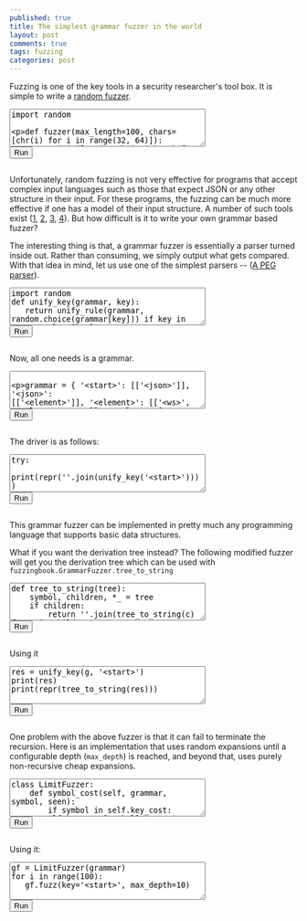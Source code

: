 ```yaml
---
published: true
title: The simplest grammar fuzzer in the world
layout: post
comments: true
tags: fuzzing
categories: post
---
```


<link rel="stylesheet" type="text/css" media="all" href="/resources/skulpt/css/codemirror.css">
<link rel="stylesheet" type="text/css" media="all" href="/resources/skulpt/css/solarized.css">
<link rel="stylesheet" type="text/css" media="all" href="/resources/skulpt/css/env/editor.css">

<script src="/resources/skulpt/js/codemirrorepl.js" type="text/javascript"></script>
<script src="/resources/skulpt/js/skulpt.min.js" type="text/javascript"></script>
<script src="/resources/skulpt/js/skulpt-stdlib.js" type="text/javascript"></script>
<script src="/resources/skulpt/js/python.js" type="text/javascript"></script>
<script src="/resources/skulpt/js/env/editor.js" type="text/javascript"></script>


Fuzzing is one of the key tools in a security researcher's tool box. It is simple
to write a [random fuzzer](https://www.fuzzingbook.org/html/Fuzzer.html#A-Simple-Fuzzer).

<form name='python_run_form'>
<textarea id="yourcode1" cols="40" rows="4" name='python_edit'>
import random

def fuzzer(max_length=100, chars=[chr(i) for i in range(32, 64)]):
    return ''.join([random.choice(chars) for i in range(random.randint(0,max_length))])

for i in range(10):
    print(repr(fuzzer()))
</textarea><br />
<button type="button" id="button1" name="python_run">Run</button>
<pre id="output1" class='Output' name='python_output'></pre>
<div id="mycanvas1" name='python_canvas'></div>
</form>

Unfortunately, random fuzzing is not very effective for programs that accept complex
input languages such as those that expect JSON or any other structure in their input.
For these programs, the fuzzing can be much more effective if one has a model of their
input structure. A number of such tools exist
([1](https://github.com/renatahodovan/grammarinator), [2](https://www.fuzzingbook.org/html/GrammarFuzzer.html), [3](https://github.com/MozillaSecurity/dharma), [4](https://github.com/googleprojectzero/domato)).
But how difficult is it to write your own grammar based fuzzer?

The interesting thing is that, a grammar fuzzer is essentially a parser turned inside
out. Rather than consuming, we simply output what gets compared. With that idea in mind,
let us use one of the simplest parsers -- ([A PEG parser](http://rahul.gopinath.org/2018/09/06/peg-parsing/)).


<form name='python_run_form'>
<textarea id="yourcode2" cols="40" rows="4" name='python_edit'>
import random
def unify_key(grammar, key):
   return unify_rule(grammar, random.choice(grammar[key])) if key in grammar else [key]

def unify_rule(grammar, rule):
    return sum([unify_key(grammar, token) for token in rule], [])

print('.')
</textarea><br />
<button type="button" id="button2" name="python_run">Run</button>
<pre id="output2" class='Output' name='python_output'></pre>
<div id="mycanvas2" name='python_canvas'></div>
</form>


Now, all one needs is a grammar.
<!--div id='pycode1'></div-->
<form name='python_run_form'>
<textarea id="yourcode3" cols="40" rows="4" name='python_edit'>

grammar = {
        '&lt;start&gt;': [['&lt;json&gt;']],
        '&lt;json&gt;': [['&lt;element&gt;']],
        '&lt;element&gt;': [['&lt;ws&gt;', '&lt;value&gt;', '&lt;ws&gt;']],
        '&lt;value&gt;': [
           ['&lt;object&gt;'], ['&lt;array&gt;'], ['&lt;string&gt;'], ['&lt;number&gt;'],
           ['true'], ['false'], ['null']],
        '&lt;object&gt;': [['{', '&lt;ws&gt;', '}'], ['{', '&lt;members&gt;', '}']],
        '&lt;members&gt;': [['&lt;member&gt;', '&lt;symbol-2&gt;']],
        '&lt;member&gt;': [['&lt;ws&gt;', '&lt;string&gt;', '&lt;ws&gt;', ':', '&lt;element&gt;']],
        '&lt;array&gt;': [['[', '&lt;ws&gt;', ']'], ['[', '&lt;elements&gt;', ']']],
        '&lt;elements&gt;': [['&lt;element&gt;', '&lt;symbol-1-1&gt;']],
        '&lt;string&gt;': [['&quot;', '&lt;characters&gt;', '&quot;']],
        '&lt;characters&gt;': [['&lt;character-1&gt;']],
        '&lt;character&gt;': [
            ['0'], ['1'], ['2'], ['3'], ['4'], ['5'], ['6'], ['7'], ['8'], ['9'],
            ['a'], ['b'], ['c'], ['d'], ['e'], ['f'], ['g'], ['h'], ['i'], ['j'],
            ['k'], ['l'], ['m'], ['n'], ['o'], ['p'], ['q'], ['r'], ['s'], ['t'],
            ['u'], ['v'], ['w'], ['x'], ['y'], ['z'], ['A'], ['B'], ['C'], ['D'],
            ['E'], ['F'], ['G'], ['H'], ['I'], ['J'], ['K'], ['L'], ['M'], ['N'],
            ['O'], ['P'], ['Q'], ['R'], ['S'], ['T'], ['U'], ['V'], ['W'], ['X'],
            ['Y'], ['Z'], ['!'], ['#'], ['$'], ['%'], ['&amp;'], [&quot;'&quot;], ['('], [')'],
            ['*'], ['+'], [','], ['-'], ['.'], ['/'], [':'], [';'], ['&lt;'], ['='],
            ['&gt;'], ['?'], ['@'], ['['], [']'], ['^'], ['_'], ['`'], ['{'], ['|'],
            ['}'], ['~'], [' '], ['\\&quot;'], ['\\\\'], ['\\/'], ['&lt;unicode&gt;'], ['&lt;escaped&gt;']],
        '&lt;number&gt;': [['&lt;int&gt;', '&lt;frac&gt;', '&lt;exp&gt;']],
        '&lt;int&gt;': [
           ['&lt;digit&gt;'], ['&lt;onenine&gt;', '&lt;digits&gt;'],
           ['-', '&lt;digits&gt;'], ['-', '&lt;onenine&gt;', '&lt;digits&gt;']],
        '&lt;digits&gt;': [['&lt;digit-1&gt;']],
        '&lt;digit&gt;': [['0'], ['&lt;onenine&gt;']],
        '&lt;onenine&gt;': [['1'], ['2'], ['3'], ['4'], ['5'], ['6'], ['7'], ['8'], ['9']],
        '&lt;frac&gt;': [[], ['.', '&lt;digits&gt;']],
        '&lt;exp&gt;': [[], ['E', '&lt;sign&gt;', '&lt;digits&gt;'], ['e', '&lt;sign&gt;', '&lt;digits&gt;']],
        '&lt;sign&gt;': [[], ['+'], ['-']],
        '&lt;ws&gt;': [['&lt;sp1&gt;', '&lt;ws&gt;'], []],
        '&lt;sp1&gt;': [[' ']], ##[['\n'], ['\r'], ['\t'], ['\x08'], ['\x0c']],
        '&lt;symbol&gt;': [[',', '&lt;members&gt;']],
        '&lt;symbol-1&gt;': [[',', '&lt;elements&gt;']],
        '&lt;symbol-2&gt;': [[], ['&lt;symbol&gt;', '&lt;symbol-2&gt;']],
        '&lt;symbol-1-1&gt;': [[], ['&lt;symbol-1&gt;', '&lt;symbol-1-1&gt;']],
        '&lt;character-1&gt;': [[], ['&lt;character&gt;', '&lt;character-1&gt;']],
        '&lt;digit-1&gt;': [['&lt;digit&gt;'], ['&lt;digit&gt;', '&lt;digit-1&gt;']],
        '&lt;escaped&gt;': [['\\u', '&lt;hex&gt;', '&lt;hex&gt;', '&lt;hex&gt;', '&lt;hex&gt;']],
        '&lt;hex&gt;': [
            ['0'], ['1'], ['2'], ['3'], ['4'], ['5'], ['6'], ['7'], ['8'], ['9'],
            ['a'], ['b'], ['c'], ['d'], ['e'], ['f'], ['A'], ['B'], ['C'], ['D'], ['E'],   ['F']]
        }
print('.')
</textarea><br />
<button type="button" id="button3" name="python_run">Run</button>
<pre id="output3" class='Output' name='python_output'></pre>
<div id="mycanvas3" name='python_canvas'></div>
</form>
<!--script>
$(document).ready(function () {
$('#pycode1').next().next().find('textarea')[0].value = $('#pycode1').next()[0].innerText

});
</script-->


The driver is as follows:

<form name='python_run_form'>
<textarea id="yourcode4" cols="40" rows="4" name='python_edit'>
try:
  print(repr(''.join(unify_key('&lt;start&gt;'))))
except:
  pass
</textarea><br />
<button type="button" id="button4" name="python_run">Run</button>
<pre id="output4" class='Output' name='python_output'></pre>
<div id="mycanvas4" name='python_canvas'></div>
</form>

This grammar fuzzer can be implemented in pretty much any programming language that supports basic data structures.

What if you want the derivation tree instead? The following modified fuzzer will get you the derivation tree which
can be used with `fuzzingbook.GrammarFuzzer.tree_to_string`


<form name='python_run_form'>
<textarea id="yourcode5" cols="40" rows="4" name='python_edit'>
def tree_to_string(tree):
    symbol, children, *_ = tree
    if children:
        return ''.join(tree_to_string(c) for c in children)
    else:
        return '' if is_nonterminal(symbol) else symbol

def unify_key(g, key):
   return (key, unify_rule(g, random.choice(g[key]))) if key in g else (key, [])

def unify_rule(g, rule):
    return [unify_key(g, token) for token in rule]

print('.')
</textarea><br />
<button type="button" id="button5" name="python_run">Run</button>
<pre id="output5" class='Output' name='python_output'></pre>
<div id="mycanvas5" name='python_canvas'></div>
</form>



Using it

<form name='python_run_form'>
<textarea id="yourcode6" cols="40" rows="4" name='python_edit'>
res = unify_key(g, '&lt;start&gt;')
print(res)
print(repr(tree_to_string(res)))
</textarea><br />
<button type="button" id="button6" name="python_run">Run</button>
<pre id="output6" class='Output' name='python_output'></pre>
<div id="mycanvas6" name='python_canvas'></div>
</form>



One problem with the above fuzzer is that it can fail to terminate the recursion. Here is an implementation that uses random expansions until a configurable depth (`max_depth`) is reached, and beyond that, uses purely non-recursive cheap expansions.

<form name='python_run_form'>
<textarea id="yourcode7" cols="40" rows="4" name='python_edit'>
class LimitFuzzer:
    def symbol_cost(self, grammar, symbol, seen):
        if symbol in self.key_cost: return self.key_cost[symbol]
        if symbol in seen:
            self.key_cost[symbol] = float('inf')
            return float('inf')
        v = min((self.expansion_cost(grammar, rule, seen | {symbol})
                    for rule in grammar.get(symbol, [])), default=0)
        self.key_cost[symbol] = v
        return v

    def expansion_cost(self, grammar, tokens, seen):
        return max((self.symbol_cost(grammar, token, seen)
                    for token in tokens if token in grammar), default=0) + 1

    def gen_key(self, key, depth, max_depth):
        if key not in self.grammar: return key
        if depth &gt; max_depth:
            clst = sorted([(self.cost[key][str(rule)], rule) for rule in self.             grammar[key]])
            rules = [r for c,r in clst if c == clst[0][0]]
        else:
            rules = self.grammar[key]
        return self.gen_rule(random.choice(rules), depth+1, max_depth)

    def gen_rule(self, rule, depth, max_depth):
        return ''.join(self.gen_key(token, depth, max_depth) for token in rule)

    def fuzz(self, key='&lt;start&gt;', max_depth=10):
        return self.gen_key(key=key, depth=0, max_depth=max_depth)

    def __init__(self, grammar):
        self.grammar = grammar
        self.key_cost = {}
        self.cost = self.compute_cost(grammar)

    def compute_cost(self, grammar):
        cost = {}
        for k in grammar:
            cost[k] = {}
            for rule in grammar[k]:
                cost[k][str(rule)] = self.expansion_cost(grammar, rule, set())
        return cost
print('.')
</textarea><br />
<button type="button" id="button7" name="python_run">Run</button>
<pre id="output7" class='Output' name='python_output'></pre>
<div id="mycanvas7" name='python_canvas'></div>
</form>

Using it:

<form name='python_run_form'>
<textarea id="yourcode8" cols="40" rows="4" name='python_edit'>
gf = LimitFuzzer(grammar)
for i in range(100):
   gf.fuzz(key='&lt;start&gt;', max_depth=10)
</textarea><br />
<button type="button" id="button8" name="python_run">Run</button>
<pre id="output8" class='Output' name='python_output'></pre>
<div id="mycanvas8" name='python_canvas'></div>
</form>

